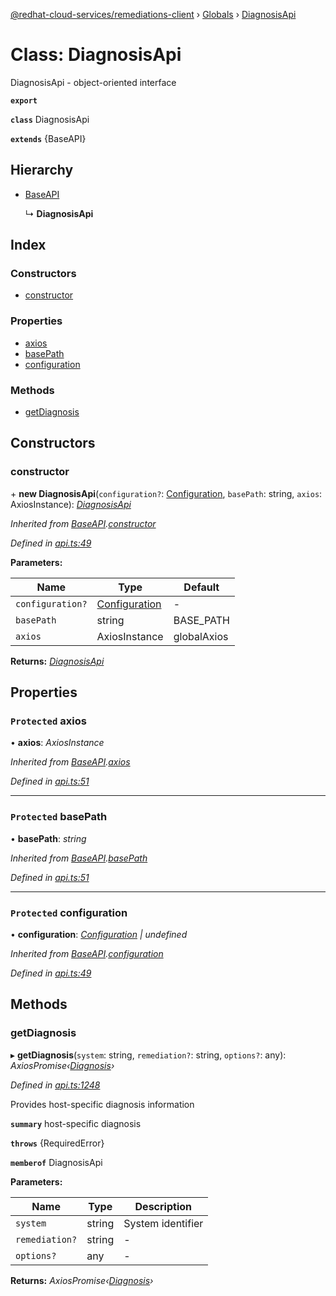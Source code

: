 [@redhat-cloud-services/remediations-client](../README.md) › [Globals](../globals.md) › [DiagnosisApi](diagnosisapi.md)

# Class: DiagnosisApi

DiagnosisApi - object-oriented interface

**`export`** 

**`class`** DiagnosisApi

**`extends`** {BaseAPI}

## Hierarchy

* [BaseAPI](baseapi.md)

  ↳ **DiagnosisApi**

## Index

### Constructors

* [constructor](diagnosisapi.md#constructor)

### Properties

* [axios](diagnosisapi.md#protected-axios)
* [basePath](diagnosisapi.md#protected-basepath)
* [configuration](diagnosisapi.md#protected-configuration)

### Methods

* [getDiagnosis](diagnosisapi.md#getdiagnosis)

## Constructors

###  constructor

\+ **new DiagnosisApi**(`configuration?`: [Configuration](configuration.md), `basePath`: string, `axios`: AxiosInstance): *[DiagnosisApi](diagnosisapi.md)*

*Inherited from [BaseAPI](baseapi.md).[constructor](baseapi.md#constructor)*

*Defined in [api.ts:49](https://github.com/RedHatInsights/javascript-clients/blob/master/packages/remediations/api.ts#L49)*

**Parameters:**

Name | Type | Default |
------ | ------ | ------ |
`configuration?` | [Configuration](configuration.md) | - |
`basePath` | string |  BASE_PATH |
`axios` | AxiosInstance |  globalAxios |

**Returns:** *[DiagnosisApi](diagnosisapi.md)*

## Properties

### `Protected` axios

• **axios**: *AxiosInstance*

*Inherited from [BaseAPI](baseapi.md).[axios](baseapi.md#protected-axios)*

*Defined in [api.ts:51](https://github.com/RedHatInsights/javascript-clients/blob/master/packages/remediations/api.ts#L51)*

___

### `Protected` basePath

• **basePath**: *string*

*Inherited from [BaseAPI](baseapi.md).[basePath](baseapi.md#protected-basepath)*

*Defined in [api.ts:51](https://github.com/RedHatInsights/javascript-clients/blob/master/packages/remediations/api.ts#L51)*

___

### `Protected` configuration

• **configuration**: *[Configuration](configuration.md) | undefined*

*Inherited from [BaseAPI](baseapi.md).[configuration](baseapi.md#protected-configuration)*

*Defined in [api.ts:49](https://github.com/RedHatInsights/javascript-clients/blob/master/packages/remediations/api.ts#L49)*

## Methods

###  getDiagnosis

▸ **getDiagnosis**(`system`: string, `remediation?`: string, `options?`: any): *AxiosPromise‹[Diagnosis](../interfaces/diagnosis.md)›*

*Defined in [api.ts:1248](https://github.com/RedHatInsights/javascript-clients/blob/master/packages/remediations/api.ts#L1248)*

Provides host-specific diagnosis information

**`summary`** host-specific diagnosis

**`throws`** {RequiredError}

**`memberof`** DiagnosisApi

**Parameters:**

Name | Type | Description |
------ | ------ | ------ |
`system` | string | System identifier |
`remediation?` | string | - |
`options?` | any | - |

**Returns:** *AxiosPromise‹[Diagnosis](../interfaces/diagnosis.md)›*

